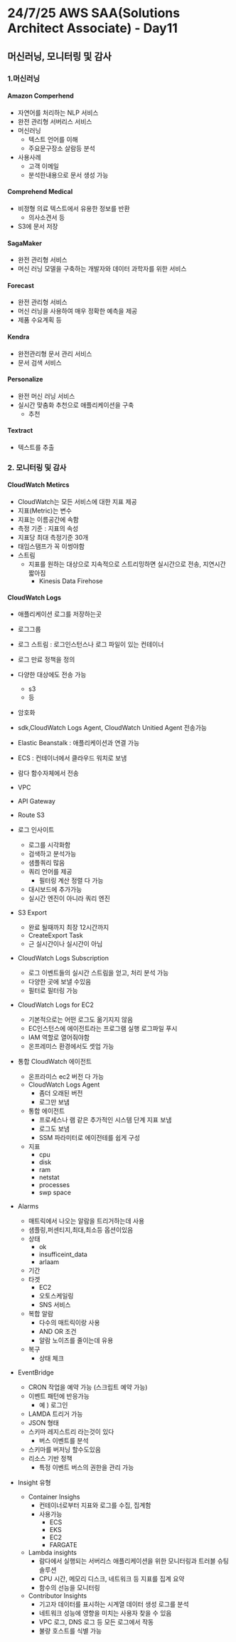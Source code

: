 # 24/7/25 AWS SAA(Solutions Architect Associate) - Day11

## 머신러닝, 모니터링 및 감사

### 1.머신러닝

#### Amazon Comperhend

- 자연어를 처리하는 NLP 서비스
- 완전 관리형 서버리스 서비스
- 머신러닝
  - 텍스트 언어를 이해
  - 주요문구장소 살람등 분석
- 사용사례
  - 고객 이메일
  - 분석한내용으로 문서 생성 가능

#### Comprehend Medical

- 비정형 의료 텍스트에서 유용한 정보를 반환
  - 의사소견서 등
- S3에 문서 저장

#### SagaMaker

- 완전 관리형 서비스
- 머신 러닝 모델을 구축하는 개발자와 데이터 과학자를 위한 서비스

#### Forecast

- 완전 관리형 서비스
- 머신 러닝을 사용하여 매우 정확한 예측을 제공
- 제품 수요계획 등

#### Kendra

- 완전관리형 문서 관리 서비스
- 문서 검색 서비스

#### Personalize

- 완전 머신 러닝 서비스
- 실시간 맞춤화 추천으로 애플리케이션을 구축
  - 추천

#### Textract

- 텍스트를 추출

### 2. 모니터링 및 감사

#### CloudWatch Metircs

- CloudWatch는 모든 서비스에 대한 지표 제공
- 지표(Metric)는 변수
- 지표는 이름공간에 속함
- 측정 기준 : 지표의 속성
- 지표당 최대 측정기준 30개
- 태임스탬프가 꼭 이썽야함
- 스트림
  - 지표를 원하는 대상으로 지속적으로 스트리밍하면 실시간으로 전송, 지연시간 짧아짐
    - Kinesis Data Firehose

#### CloudWatch Logs

- 애플리케이션 로그를 저장하는곳
- 로그그룹 
- 로그 스트림 : 로그인스턴스나 로그 파일이 있는 컨테이너
- 로그 만료 정책을 정의
- 다양한 대상에도 전송 가능
  - s3
  - 등
- 암호화
- sdk,CloudWatch Logs Agent, CloudWatch Unitied Agent 전송가능

- Elastic Beanstalk : 애플리케이션과 연결 가능
- ECS : 컨테이너에서 클라우드 워치로 보냄
- 람다 함수자체에서 전송
- VPC
- API Gateway
- Route S3
- 로그 인사이트
  - 로그를 시각화함
  - 검색하고 분석가능
  - 샘플쿼리 많음
  - 쿼리 언어를 제공
    - 필터링 계산 정렬 다 가능
  - 대시보드에 추가가능
  - 실시간 엔진이 아니라 쿼리 엔진
- S3 Export
  - 완료 될때까지 최장 12시간까지
  - CreateExport Task
  - 근 실시간이나 실시간이 아님
- CloudWatch Logs Subscription
  - 로그 이벤트들의 실시간 스트림을 얻고, 처리 분석 가능
  - 다양한 곳에 보낼 수있음
  - 필터로 필터링 가능

- CloudWatch Logs for EC2
  - 기본적으로는 어떤 로그도 옮기지지 않음
  - EC인스턴스에 에이전트라는 프로그램 실행 로그파일 푸시
  - IAM 역할로 열어줘야함
  - 온프레미스 환경에서도 셋업 가능
- 통합 CloudWatch 에이전트
  - 온프라미스 ec2 버전 다 가능
  - CloudWatch Logs Agent
    - 좀더 오래된 버전
    - 로그만 보냄
  - 통합 에이전트
    - 프로세스나 램 같은 추가적인 시스템 단계 지표 보냄
    - 로그도 보냄
    - SSM 파라미터로 에이전테를 쉽게 구성
  - 지표
    - cpu
    - disk
    - ram
    - netstat
    - processes
    - swp space

- Alarms
  - 매트릭에서 나오는 알람을 트리거하는데 사용
  - 샘플링,퍼센티지,최대,최소등 옵션이있음
  - 상태
    - ok
    - insufficeint_data
    - arlaam
  - 기간
  - 타겟
    - EC2
    - 오토스케일링
    - SNS 서비스
  - 복합 알람
    - 다수의 매트릭이랑 사용
    - AND OR 조건
    - 알람 노이즈를 줄이는데 유용
  - 복구
    - 상태 체크
- EventBridge
  - CRON 작업을 예약 가능 (스크립트 예약 가능)
  - 이벤트 패턴에 반응가능
    - 예 ) 로그인
  - LAMDA 트리거 가능
  - JSON 형태
  - 스키마 레지스트리 라는것이 있다
    - 버스 이벤트를 분석
  - 스키마를 버저닝 할수도있음
  - 리소스 기반 정책
    - 특정 이벤트 버스의 권한을 관리 가능

- Insight 유형
  - Container Insighs
    - 컨테이너로부터 지표와 로그를 수집, 집계함
    - 사용가능
      - ECS
      - EKS
      - EC2
      - FARGATE
  - Lambda insights
    - 람다에서 실행되는 서버리스 애플리케이션을 위한 모니터링과 트러블 슈팅 솔루션
    - CPU 시간, 메모리 디스크, 네트워크 등 지표를 집계 요약
    - 함수의 선능을 모니터링
  - Contributor Insights
    - 기고자 데이터를 표시하는 시계열 데이터 생성 로그를 분석
    - 네트워크 성능에 영향을 미치는 사용자 찾을 수 있음
    - VPC 로그, DNS 로그 등 모든 로그에서 작동
    - 불량 호스트를 식별 가능


